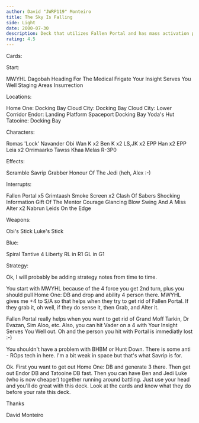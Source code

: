 ```yaml
---
author: David "JWRP119" Monteiro
title: The Sky Is Falling
side: Light
date: 2000-07-30
description: Deck that utilizes Fallen Portal and has mass activation potential.
rating: 4.5
---
```

Cards: 

Start:

MWYHL
Dagobah
Heading For The Medical Frigate
Your Insight Serves You Well
Staging Areas
Insurrection


Locations:

Home One: Docking Bay
Cloud City: Docking Bay
Cloud City: Lower Corridor
Endor: Landing Platform
Spaceport Docking Bay
Yoda's Hut
Tatooine: Docking Bay

Characters:

Romas 'Lock' Navander
Obi Wan K x2
Ben K x2
LS,JK x2
EPP Han x2
EPP Leia x2
Orrimaarko
Tawss Khaa
Melas
R-3P0

Effects:

Scramble
Savrip
Grabber
Honour Of The Jedi (heh, Alex :-)

Interrupts:

Fallen Portal x5
Grimtaash
Smoke Screen x2
Clash Of Sabers
Shocking Information
Gift Of The Mentor
Courage
Glancing Blow
Swing And A Miss
Alter x2
Nabrun Leids
On the Edge

Weapons:

Obi's Stick
Luke's Stick

Blue:

Spiral
Tantive 4
Liberty
RL in R1
GL in G1

Strategy: 

Ok, I will probably be adding strategy notes from time to time.

You start with MWYHL because of the 4 force you get 2nd turn, plus you should pull Home One: DB and drop and ability 4 person there. MWYHL gives me +4 to S/A so that helps when they try to get rid of Fallen Portal. If they grab it, oh well, if they do sense it, then Grab, and Alter it.

Fallen Portal really helps when you want to get rid of Grand Moff Tarkin, Dr Evazan, Sim Aloo, etc. Also, you can hit Vader on a 4 with Your Insight Serves You Well out. Oh and the person you hit with Portal is immediatly lost :-)

You shouldn't have a problem with BHBM or Hunt Down. There is some anti - ROps tech in here. I'm a bit weak in space but that's what Savrip is for.

Ok. First you want to get out Home One: DB and generate 3 there. Then get out Endor DB and Tatooine DB fast. Then you can have Ben and Jedi Luke (who is now cheaper) together running around battling. Just use your head and you'll do great with this deck. Look at the cards and know what they do before your rate this deck.

Thanks

David Monteiro